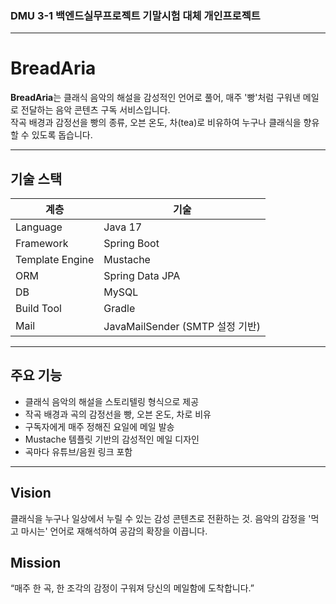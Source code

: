 ### DMU 3-1 백엔드실무프로젝트 기말시험 대체 개인프로젝트

---

# BreadAria

**BreadAria**는 클래식 음악의 해설을 감성적인 언어로 풀어, 매주 '빵'처럼 구워낸 메일로 전달하는 음악 콘텐츠 구독 서비스입니다.  
작곡 배경과 감정선을 빵의 종류, 오븐 온도, 차(tea)로 비유하여 누구나 클래식을 향유할 수 있도록 돕습니다.

---

## 기술 스택

| 계층 | 기술 |
|------|------|
| Language | Java 17 |
| Framework | Spring Boot |
| Template Engine | Mustache |
| ORM | Spring Data JPA |
| DB | MySQL |
| Build Tool | Gradle |
| Mail | JavaMailSender (SMTP 설정 기반) |

---

## 주요 기능

- 클래식 음악의 해설을 스토리텔링 형식으로 제공
- 작곡 배경과 곡의 감정선을 빵, 오븐 온도, 차로 비유
- 구독자에게 매주 정해진 요일에 메일 발송
- Mustache 템플릿 기반의 감성적인 메일 디자인
- 곡마다 유튜브/음원 링크 포함

---

## Vision

클래식을 누구나 일상에서 누릴 수 있는 감성 콘텐츠로 전환하는 것.
음악의 감정을 '먹고 마시는' 언어로 재해석하여 공감의 확장을 이끕니다.

## Mission

“매주 한 곡, 한 조각의 감정이 구워져 당신의 메일함에 도착합니다.”
